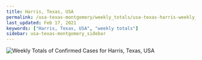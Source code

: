 ```yaml
---
title: Harris, Texas, USA
permalink: /usa-texas-montgomery/weekly_totals/usa-texas-harris-weekly_totals.html
last_updated: Feb 17, 2021
keywords: ["Harris, Texas, USA", "weekly totals"]
sidebar: usa-texas-montgomery_sidebar
---
```


![Weekly Totals of Confirmed Cases for Harris, Texas, USA](/covid_tracker/images/graphs/usa-texas-harris-weekly_totals_graph.png)
